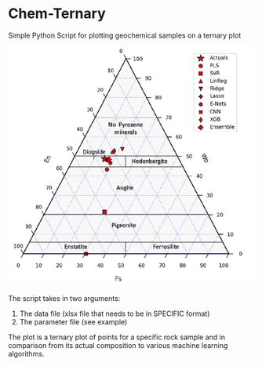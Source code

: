 # Chem-Ternary
Simple Python Script for plotting geochemical samples on a ternary plot

![Chem-ternary-plot-example](./img/plot-img.png)

The script takes in two arguments:
1) The data file (xlsx file that needs to be in SPECIFIC format)
2) The parameter file (see example)

The plot is a ternary plot of points for a specific rock sample and in comparison from its actual composition to various machine learning algorithms.

